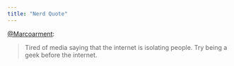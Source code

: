 ```yaml
---
title: "Nerd Quote"
---
```

<p><a href="http://twitter.com/marcoarment/statuses/5452459820">@Marcoarment</a>:</p>
<blockquote><p>Tired of media saying that the internet is isolating people. Try being a geek before the internet.</p></blockquote>
